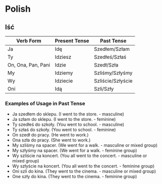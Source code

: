 # Polish


## Iść
| Verb Form | Present Tense | Past Tense |
|-----------|---------------|------------|
| Ja        | Idę           | Szedłem/Szłam |
| Ty        | Idziesz       | Szedłeś/Szłaś |
| On, Ona, Pan, Pani | Idzie | Szedł/Szła |
| My        | Idziemy       | Szliśmy/Szłyśmy |
| Wy        | Idziecie      | Szliście/Szłyście |
| Oni       | Idą           | Szli/Szły |

### Examples of Usage in Past Tense

- Ja szedłem do sklepu. (I went to the store. - masculine)
- Ja szłam do sklepu. (I went to the store. - feminine)
- Ty szedłeś do szkoły. (You went to school. - masculine)
- Ty szłaś do szkoły. (You went to school. - feminine)
- On szedł do pracy. (He went to work.)
- Ona szła do pracy. (She went to work.)
- My szliśmy na spacer. (We went for a walk. - masculine or mixed group)
- My szłyśmy na spacer. (We went for a walk. - feminine group)
- Wy szliście na koncert. (You all went to the concert. - masculine or mixed group)
- Wy szłyście na koncert. (You all went to the concert. - feminine group)
- Oni szli do kina. (They went to the cinema. - masculine or mixed group)
- One szły do kina. (They went to the cinema. - feminine group)
